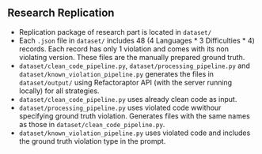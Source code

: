 ## Research Replication 
- Replication package of research part is located in `dataset/`
- Each `.json` file in `dataset/` includes 48 (4 Languages * 3 Difficulties * 4) records. Each record has only 1 violation and comes with its non violating version. These files are the manually prepared ground truth.
- `dataset/clean_code_pipeline.py`, `dataset/processing_pipeline.py` and `dataset/known_violation_pipeline.py` generates the files in `dataset/output/` using Refactoraptor API (with the server running locally) for all strategies. 
- `dataset/clean_code_pipeline.py` uses already clean code as input.
- `dataset/processing_pipeline.py` uses violated code wwithour specifying ground truth violation. Generates files with the same names as those in `dataset/clean_code_pipeline.py`.
- `dataset/known_violation_pipeline.py` uses violated code and includes the ground truth violation type in the prompt.

 

